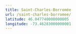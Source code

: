 ```yaml
---
title: Saint-Charles-Borromée
url: /saint-charles-borromee/
latitude: 46.047740000000005
longitude: -73.46283000000001
---
```

